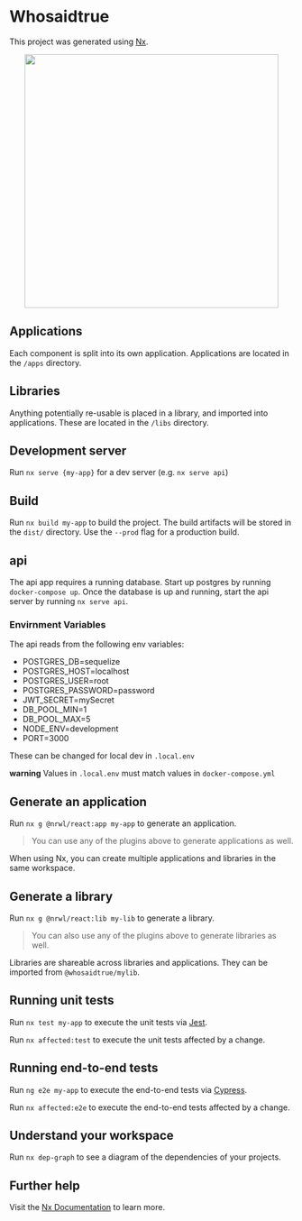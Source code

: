 

# Whosaidtrue

This project was generated using [Nx](https://nx.dev).

<p style="text-align: center;"><img src="https://raw.githubusercontent.com/nrwl/nx/master/images/nx-logo.png" width="450"></p>


## Applications
Each component is split into its own application. Applications are located in the `/apps` directory.


## Libraries

Anything potentially re-usable is placed in a library, and imported into applications. These are located in the `/libs` directory.

## Development server

Run `nx serve {my-app}` for a dev server (e.g. `nx serve api`)

## Build

Run `nx build my-app` to build the project. The build artifacts will be stored in the `dist/` directory. Use the `--prod` flag for a production build.

## api

The api app requires a running database. Start up postgres by running `docker-compose up`. Once the database is up and running, start the api server by running `nx serve api`. 

### Envirnment Variables

The api reads from the following env variables:
- POSTGRES_DB=sequelize
- POSTGRES_HOST=localhost
- POSTGRES_USER=root
- POSTGRES_PASSWORD=password
- JWT_SECRET=mySecret
- DB_POOL_MIN=1
- DB_POOL_MAX=5
- NODE_ENV=development
- PORT=3000


These can be changed for local dev in `.local.env`

**warning** Values in `.local.env` must match values in `docker-compose.yml`

## Generate an application

Run `nx g @nrwl/react:app my-app` to generate an application.

> You can use any of the plugins above to generate applications as well.

When using Nx, you can create multiple applications and libraries in the same workspace.

## Generate a library

Run `nx g @nrwl/react:lib my-lib` to generate a library.

> You can also use any of the plugins above to generate libraries as well.

Libraries are shareable across libraries and applications. They can be imported from `@whosaidtrue/mylib`.


## Running unit tests

Run `nx test my-app` to execute the unit tests via [Jest](https://jestjs.io).

Run `nx affected:test` to execute the unit tests affected by a change.

## Running end-to-end tests

Run `ng e2e my-app` to execute the end-to-end tests via [Cypress](https://www.cypress.io).

Run `nx affected:e2e` to execute the end-to-end tests affected by a change.

## Understand your workspace

Run `nx dep-graph` to see a diagram of the dependencies of your projects.

## Further help

Visit the [Nx Documentation](https://nx.dev) to learn more.
